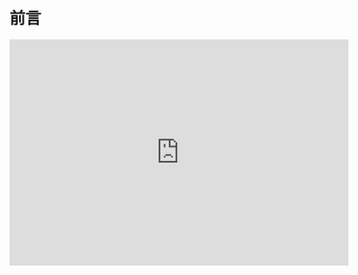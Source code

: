 # 前言

<iframe src="https://microcityweb.gitee.io/" width="600" height="400"  frameborder="0"></iframe>